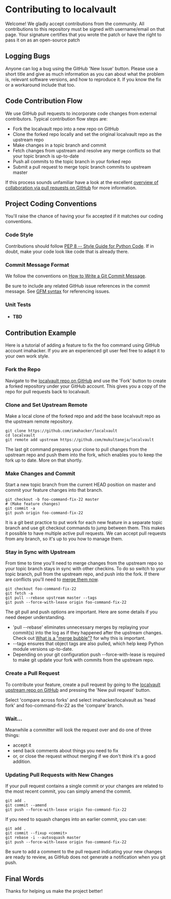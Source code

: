 # Contributing to localvault

Welcome! We gladly accept contributions from the community. All contributions to this repository must be signed with username/email on that page.
Your signature certifies that you wrote the patch or have the right to pass it on as an open-source patch

## Logging Bugs

Anyone can log a bug using the GitHub 'New Issue' button.  Please use
a short title and give as much information as you can about what the
problem is, relevant software versions, and how to reproduce it.  If you
know the fix or a workaround include that too.

## Code Contribution Flow

We use GitHub pull requests to incorporate code changes from external
contributors.  Typical contribution flow steps are:

- Fork the localvault repo into a new repo on GitHub
- Clone the forked repo locally and set the original localvault repo as the upstream repo
- Make changes in a topic branch and commit
- Fetch changes from upstream and resolve any merge conflicts so that your topic branch is up-to-date
- Push all commits to the topic branch in your forked repo
- Submit a pull request to merge topic branch commits to upstream master

If this process sounds unfamiliar have a look at the
excellent [overview of collaboration via pull requests on
GitHub](https://help.github.com/categories/collaborating-with-issues-and-pull-requests) for more information. 

## Project Coding Conventions

You'll raise the chance of having your fix accepted if it matches our
coding conventions.

### Code Style

Contributions should follow [PEP 8 -- Style Guide for Python Code](https://www.python.org/dev/peps/pep-0008/).  If in doubt, make your code look like 
code that is already there. 

### Commit Message Format

We follow the conventions on [How to Write a Git Commit Message](http://chris.beams.io/posts/git-commit/).

Be sure to include any related GitHub
issue references in the commit message.  See [GFM syntax](https://guides.github.com/features/mastering-markdown/#GitHub-flavored-markdown)
for referencing issues.

### Unit Tests

- #### TBD

## Contribution Example

Here is a tutorial of adding a feature to fix the foo command using
GitHub account imahacker. If you are an experienced git user feel free
to adapt it to your own work style.

### Fork the Repo

Navigate to the [localvault repo on
GitHub](https://github.com/mukultaneja/localvault) and use the 'Fork' button to
create a forked repository under your GitHub account.  This gives you a copy 
of the repo for pull requests back to localvault. 

### Clone and Set Upstream Remote

Make a local clone of the forked repo and add the base localvault repo as
the upstream remote repository.

``` shell
git clone https://github.com/imahacker/localvault
cd localvault
git remote add upstream https://github.com/mukultaneja/localvault
```

The last git command prepares your clone to pull changes from the
upstream repo and push them into the fork, which enables you to keep
the fork up to date. More on that shortly.

### Make Changes and Commit

Start a new topic branch from the current HEAD position on master and
commit your feature changes into that branch.  

``` shell
git checkout -b foo-command-fix-22 master
# (Make feature changes)
git commit -a
git push origin foo-command-fix-22
```

It is a git best practice to put work for each new feature in a separate
topic branch and use git checkout commands to jump between them.  This
makes it possible to have multiple active pull requests.  We can accept
pull requests from any branch, so it's up to you how to manage them.

### Stay in Sync with Upstream

From time to time you'll need to merge changes from the upstream 
repo so your topic branch stays in sync with other checkins.  To do so
switch to your topic branch, pull from the upstream repo,
and push into the fork.  If there are conflicts you'll need to [merge
them now](https://stackoverflow.com/questions/161813/how-to-resolve-merge-conflicts-in-git). 

``` shell
git checkout foo-command-fix-22
git fetch -a
git pull --rebase upstream master --tags
git push --force-with-lease origin foo-command-fix-22
```

The git pull and push options are important.  Here are some details if you 
need deeper understanding. 

- 'pull --rebase' eliminates unnecessary merges
by replaying your commit(s) into the log as if they happened
after the upstream changes.  Check out [What is a "merge
bubble"?](https://stackoverflow.com/questions/26239379/what-is-a-merge-bubble)
for why this is important.  
- --tags ensures that object tags are also pulled, which help keep Python module versions up-to-date.
- Depending on your git configuration push --force-with-lease is required to make git update your fork with commits from the upstream repo.

### Create a Pull Request

To contribute your feature, create a pull request by going to the [localvault upstream repo on GitHub](https://github.com/mukultaneja/localvault) and pressing the 'New pull request' button. 

Select 'compare across forks' and select imahacker/localvault as 'head fork'
and foo-command-fix-22 as the 'compare' branch.

### Wait...

Meanwhile a committer will look the request over and do one of three things: 
- accept it
- send back comments about things you need to fix
- or, or close the request without merging if we don't think it's a good addition.

### Updating Pull Requests with New Changes

If your pull request contains a single commit or your changes are related
to the most recent commit, you can simply amend the commit.

``` shell
git add .
git commit --amend
git push --force-with-lease origin foo-command-fix-22
```

If you need to squash changes into an earlier commit, you can use:

``` shell
git add .
git commit --fixup <commit>
git rebase -i --autosquash master
git push --force-with-lease origin foo-command-fix-22
```

Be sure to add a comment to the pull request indicating your new changes
are ready to review, as GitHub does not generate a notification when
you git push.

## Final Words

Thanks for helping us make the project better!